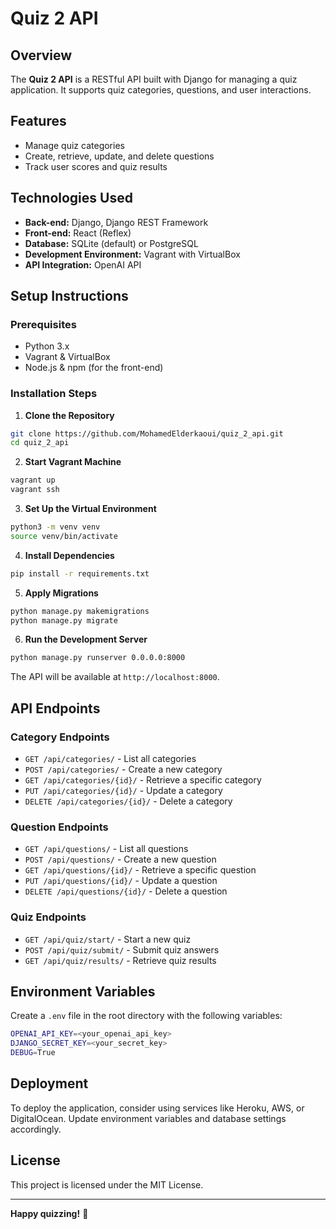 # Quiz 2 API

## Overview
The **Quiz 2 API** is a RESTful API built with Django for managing a quiz application. It supports quiz categories, questions, and user interactions.

## Features
- Manage quiz categories
- Create, retrieve, update, and delete questions
- Track user scores and quiz results

## Technologies Used
- **Back-end:** Django, Django REST Framework
- **Front-end:** React (Reflex)
- **Database:** SQLite (default) or PostgreSQL
- **Development Environment:** Vagrant with VirtualBox
- **API Integration:** OpenAI API

## Setup Instructions

### Prerequisites
- Python 3.x
- Vagrant & VirtualBox
- Node.js & npm (for the front-end)

### Installation Steps

1. **Clone the Repository**
```bash
git clone https://github.com/MohamedElderkaoui/quiz_2_api.git
cd quiz_2_api
```

2. **Start Vagrant Machine**
```bash
vagrant up
vagrant ssh
```

3. **Set Up the Virtual Environment**
```bash
python3 -m venv venv
source venv/bin/activate
```

4. **Install Dependencies**
```bash
pip install -r requirements.txt
```

5. **Apply Migrations**
```bash
python manage.py makemigrations
python manage.py migrate
```

6. **Run the Development Server**
```bash
python manage.py runserver 0.0.0.0:8000
```

The API will be available at `http://localhost:8000`.

## API Endpoints

### Category Endpoints
- `GET /api/categories/` - List all categories
- `POST /api/categories/` - Create a new category
- `GET /api/categories/{id}/` - Retrieve a specific category
- `PUT /api/categories/{id}/` - Update a category
- `DELETE /api/categories/{id}/` - Delete a category

### Question Endpoints
- `GET /api/questions/` - List all questions
- `POST /api/questions/` - Create a new question
- `GET /api/questions/{id}/` - Retrieve a specific question
- `PUT /api/questions/{id}/` - Update a question
- `DELETE /api/questions/{id}/` - Delete a question

### Quiz Endpoints
- `GET /api/quiz/start/` - Start a new quiz
- `POST /api/quiz/submit/` - Submit quiz answers
- `GET /api/quiz/results/` - Retrieve quiz results

## Environment Variables

Create a `.env` file in the root directory with the following variables:
```bash
OPENAI_API_KEY=<your_openai_api_key>
DJANGO_SECRET_KEY=<your_secret_key>
DEBUG=True
```

## Deployment
To deploy the application, consider using services like Heroku, AWS, or DigitalOcean. Update environment variables and database settings accordingly.

## License
This project is licensed under the MIT License.

---

**Happy quizzing!** 🎯

